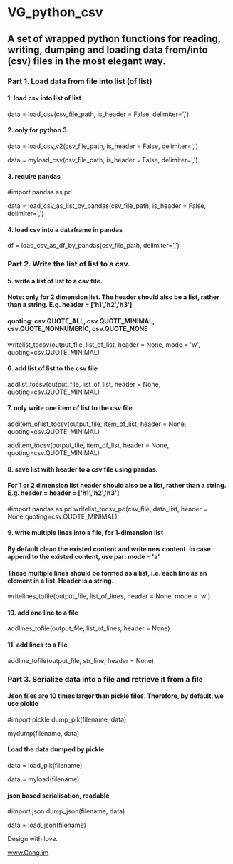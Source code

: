 # VG_python_csv
## A set of wrapped python functions for reading, writing, dumping and loading data from/into (csv) files in the most elegant way.

### Part 1. Load data from file into list (of list)

#### 1. load csv into list of list
data = load_csv(csv_file_path, is_header = False, delimiter=',')

#### 2. only for python 3.
data = load_csv_v2(csv_file_path, is_header = False, delimiter=',')

data = myload_csv(csv_file_path, is_header = False, delimiter=',')

#### 3. require pandas
#import pandas as pd

data = load_csv_as_list_by_pandas(csv_file_path, is_header = False, delimiter=',')

#### 4. load csv into a dataframe in pandas
df = load_csv_as_df_by_pandas(csv_file_path, delimiter=',')


### Part 2. Write the list of list to a csv. 

#### 5. write a list of list to a csv file. 
#### Note: only for 2 dimension list. The header should also be a list, rather than a string. E.g. header =  ['h1','h2','h3']
#### quoting: csv.QUOTE_ALL, csv.QUOTE_MINIMAL, csv.QUOTE_NONNUMERIC, csv.QUOTE_NONE
writelist_tocsv(output_file, list_of_list, header = None, mode = 'w', quoting=csv.QUOTE_MINIMAL)

#### 6. add list of list to the csv file
addlist_tocsv(output_file, list_of_list, header = None, quoting=csv.QUOTE_MINIMAL)

#### 7. only write one item of list to the csv file
additem_oflist_tocsv(output_file, item_of_list, header = None, quoting=csv.QUOTE_MINIMAL)

additem_tocsv(output_file, item_of_list, header = None, quoting=csv.QUOTE_MINIMAL)
        
#### 8. save list with header to a csv file using pandas. 
#### For 1 or 2 dimension list header should also be a list, rather than a string. E.g. header = header = ['h1','h2','h3']

#import pandas as pd
writelist_tocsv_pd(csv_file, data_list, header = None,quoting=csv.QUOTE_MINIMAL)

#### 9. write multiple lines into a file, for 1-dimension list
#### By default clean the existed content and write new content. In case append to the existed content, use par: mode = 'a'
#### These multiple lines should be formed as a list, i.e. each line as an element in a list. Header is a string.
writelines_tofile(output_file, list_of_lines, header = None, mode = 'w')

#### 10. add one line to a file
addlines_tofile(output_file, list_of_lines, header = None)

#### 11. add lines to a file
addline_tofile(output_file, str_line, header = None)

### Part 3. Serialize data into a file and retrieve it from a file
#### Json files are 10 times larger than pickle files. Therefore, by default, we use pickle
#import pickle
dump_pik(filename, data)

mydump(filename, data)

#### Load the data dumped by pickle
data = load_pik(filename)

data = myload(filename)

#### json based serialisation, readable
#import json
dump_json(filename, data)

data = load_json(filename)


Design with love.

www.Gong.im

